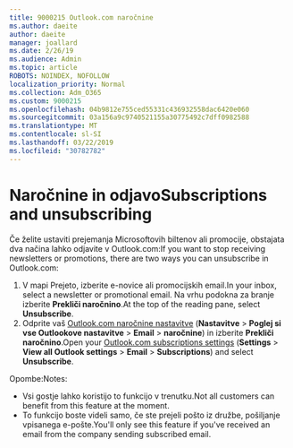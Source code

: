 ```yaml
---
title: 9000215 Outlook.com naročnine
ms.author: daeite
author: daeite
manager: joallard
ms.date: 2/26/19
ms.audience: Admin
ms.topic: article
ROBOTS: NOINDEX, NOFOLLOW
localization_priority: Normal
ms.collection: Adm_O365
ms.custom: 9000215
ms.openlocfilehash: 04b9812e755ced55331c436932558dac6420e060
ms.sourcegitcommit: 03a156a9c9740521155a30775492c7dff0982588
ms.translationtype: MT
ms.contentlocale: sl-SI
ms.lasthandoff: 03/22/2019
ms.locfileid: "30782782"
---
```

# <a name="subscriptions-and-unsubscribing"></a><span data-ttu-id="aa89e-102">Naročnine in odjavo</span><span class="sxs-lookup"><span data-stu-id="aa89e-102">Subscriptions and unsubscribing</span></span>

<span data-ttu-id="aa89e-103">Če želite ustaviti prejemanja Microsoftovih biltenov ali promocije, obstajata dva načina lahko odjavite v Outlook.com:</span><span class="sxs-lookup"><span data-stu-id="aa89e-103">If you want to stop receiving newsletters or promotions, there are two ways you can unsubscribe in Outlook.com:</span></span>

1. <span data-ttu-id="aa89e-104">V mapi Prejeto, izberite e-novice ali promocijskih email.</span><span class="sxs-lookup"><span data-stu-id="aa89e-104">In your inbox, select a newsletter or promotional email.</span></span> <span data-ttu-id="aa89e-105">Na vrhu podokna za branje izberite **Prekliči naročnino**.</span><span class="sxs-lookup"><span data-stu-id="aa89e-105">At the top of the reading pane, select **Unsubscribe**.</span></span>
2. <span data-ttu-id="aa89e-106">Odprite vaš [Outlook.com naročnine nastavitve](https://outlook.live.com/mail/options/mail/brandsSubscriptions) (**Nastavitve** > **Poglej si vse Outlookove nastavitve** > **Email** > **naročnine**) in izberite **Prekliči naročnino**.</span><span class="sxs-lookup"><span data-stu-id="aa89e-106">Open your [Outlook.com subscriptions settings](https://outlook.live.com/mail/options/mail/brandsSubscriptions) (**Settings** > **View all Outlook settings** > **Email** > **Subscriptions**) and select **Unsubscribe**.</span></span>

<span data-ttu-id="aa89e-107">Opombe:</span><span class="sxs-lookup"><span data-stu-id="aa89e-107">Notes:</span></span>

- <span data-ttu-id="aa89e-108">Vsi gostje lahko koristijo to funkcijo v trenutku.</span><span class="sxs-lookup"><span data-stu-id="aa89e-108">Not all customers can benefit from this feature at the moment.</span></span>
- <span data-ttu-id="aa89e-109">To funkcijo boste videli samo, če ste prejeli pošto iz družbe, pošiljanje vpisanega e-pošte.</span><span class="sxs-lookup"><span data-stu-id="aa89e-109">You'll only see this feature if you've received an email from the company sending subscribed email.</span></span>